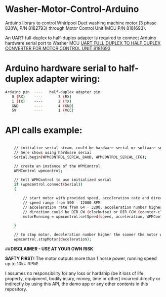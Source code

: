 Washer-Motor-Control-Arduino
========================

Arduino library to control Whirlpool Duet washing machine motor (3 phase 820W, P/N 8182793) through Motor Control Unit (MCU P/N 8181693).

An UART full-duplex to half-duplex adapter is required to connect Arduino hardware serial port to Washer MCU [UART FULL DUPLEX TO HALF DUPLEX CONVERTER FOR MOTOR CONTROL UNIT 8181693](http://www.code2control.com/category/garage-fun/)

Arduino hardware serial to half-duplex adapter wiring:
=======
```bash
Arduino pin  ----   half-duplex adapter pin
   0 (RX)    ----       3 (RX)
   1 (TX)    ----       2 (TX)
   GND       ----       4 (GND)
   5V        ----       1 (VCC)
```

API calls example:
=======

```bash

    // initialize serial steam. could be hardware serial or software searial.
    // here shows using hardware serial
    Serial.begin(WPMCONTROL_SERIAL_BAUD, WPMCONTROL_SERIAL_CFG);

    // create an instance of the WPMControl
    WPMControl wpmcontrol;
    
    // tell WPMControl to use initialized serial    
    if (wpmcontrol.connect(Serial))
    {

        // start motor with provided speed, acceleration rate and direction (DIR_CW or DIR_CCW)
        // speed range from 500 - 12000 RPM
        // acceleration rate from 64 - 3200. acceleration number higher the sooner the motor reaches target speed.
        // direction could be DIR_CW (clockwise) or DIR_CCW (counter-clockwise)
        motorRunning = wpmcontrol.setSpeed(speed, acceleration, WPMControl::DIR_CW);
        
    } 

    // to stop motor. deceleration number higher the sooner the motor will stop. valid from 64 - 3200.
    wpmcontrol.stopMotor(deceleration); 
```


##**DISCLAIMER - USE AT YOUR OWN RISK**

**SAFTY FIRST!** The motor outputs more than 1 horse power, running speed up to 10k+ RPM! 

I assumes no responsibility for any loss or hardship (be it loss of life, property, equipment, bodily injury, money, time or other) incurred directly or indirectly by using this API, the demo app or any other contents in this repository.